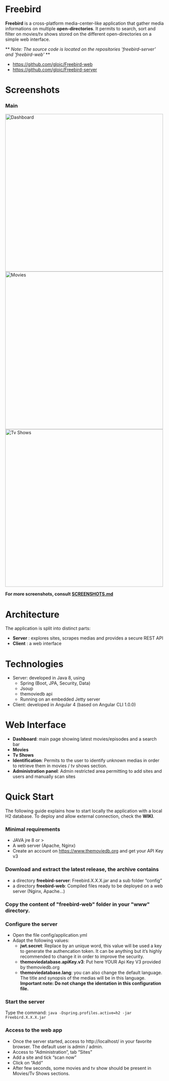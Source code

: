# Freebird
  **Freebird** is a cross-platform media-center-like application that gather media informations on multiple **open-directories**. It permits to search, sort and filter on movies/tv shows stored on the different open-directories on a simple web interface.

** *Note: The source code is located on the repositories 'freebird-server' and 'freebird-web'* **
- https://github.com/gloic/Freebird-web
- https://github.com/gloic/Freebird-server

# Screenshots
### Main
<img src="./screenshots/dashboard.png" alt="Dashboard" width= 500px/>
<img src="./screenshots/movies.png" alt="Movies" width= 500px/>
<img src="./screenshots/tvshows.png" alt="Tv Shows" width= 500px/>

**For more screenshots, consult [SCREENSHOTS.md](SCREENSHOTS.md)**

# Architecture
  The application is split into distinct parts:
  - **Server** : explores sites, scrapes medias and provides a secure REST API
  - **Client** : a web interface
  
# Technologies
* Server: developed in Java 8, using 
  * Spring (Boot, JPA, Security, Data)
  * Jsoup
  * themoviedb api
  * Running on an embedded Jetty server
* Client: developed in Angular 4 (based on Angular CLI 1.0.0)

# Web Interface
* **Dashboard**: main page showing latest movies/episodes and a search bar
* **Movies**
* **Tv Shows**
* **Identification**: Permits to the user to identify unknown medias in order to retrieve them in movies / tv shows section.
* **Administration panel**: Admin restricted area permitting to add sites and users and manually scan sites
	
# Quick Start
  The following guide explains how to start locally the application with a local H2 database.
  To deploy and allow external connection, check the **WIKI**.

### Minimal requirements
* JAVA jre 8 or >
* A web server (Apache, Nginx)
* Create an account on https://www.themoviedb.org and get your API Key v3

### Download and extract the latest release, the archive contains
* a directory **freebird-server**: Freebird.X.X.X.jar and a sub folder “config”
* a directory **freebird-web**:  Compiled files ready to be deployed on a web server (Nginx, Apache...)

### Copy the content of "freebird-web" folder in your "www" directory.

### Configure the server
  * Open the file config/application.yml
  * Adapt the following values:
    * **jwt.secret**: Replace by an unique word, this value will be used a key to generate the authencation token. It can be anything but it’s highly recommended to change it in order to improve the security.
    * **themoviedatabase.apiKey.v3**: Put here YOUR Api Key V3 provided by themoviedb.org
    * **themoviedatabase.lang**: you can also change the default language. The title and synopsis of the medias will be in this language.
**Important note: Do not change the identation in this configuration file.**

### Start the server
  Type the command:
  `java -Dspring.profiles.active=h2 -jar Freebird.X.X.X.jar`

### Access to the web app
  * Once the server started, access to http://localhost/ in your favorite browser. The default user is admin / admin.
  * Access to “Administration”, tab “Sites” 
  * Add a site and tick “scan now”
  * Click on “Add“
  * After few seconds, some movies and tv show should be present in Movies/Tv Shows sections.
